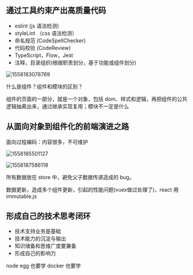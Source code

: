 ## 通过工具约束产出高质量代码

- eslint (js 语法检测)
- styleLint （css 语法检测）
- 命名规范 (CodeSpellChecker)
- 代码校验 (CodeReview)
- TypeScript，Flow，Jest
- 注释，目录组织(根据职责划分，基于功能或组件划分)

![1558183078769](C:\Users\wangtongmeng\AppData\Roaming\Typora\typora-user-images\1558183078769.png)

什么是组件？组件和模块的区别？

组件的页面的一部分，就是一个对象，包括 dom、样式和逻辑，再把组件的公共逻辑抽离出来，通过继承实现复用；模块不一定是什么

## 从面向对象到组件化的前端演进之路

面向过程编码：内容很多，不可维护

![1558185501127](C:\Users\wangtongmeng\AppData\Roaming\Typora\typora-user-images\1558185501127.png)

![1558187586118](C:\Users\wangtongmeng\AppData\Roaming\Typora\typora-user-images\1558187586118.png)

所有数据放在 store 中，避免父子数据传递造成的 bug。

数据更新，造成多个组件更新，引起的性能问题(vuex做过处理了)，react 用 immutable.js

## 形成自己的技术思考闭环

- 技术支持业务是基础
- 技术能力的沉淀与输出
- 知识储备和思维广度要兼备
- 形成自己的影响力

node egg 也要学 docker 也要学